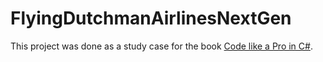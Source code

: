 # FlyingDutchmanAirlinesNextGen

This project was done as a study case for the book [Code like a Pro in C#](https://www.manning.com/books/code-like-a-pro-in-c-sharp).
